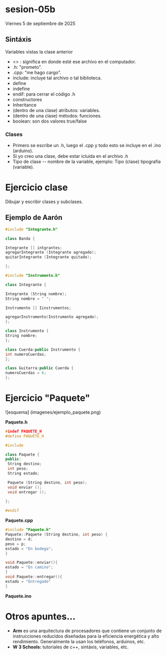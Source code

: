 # sesion-05b

Viernes 5 de septiembre de 2025


## Sintáxis
Variables vistas la clase anterior
- <> : significa en donde esté ese archivo en el computador.
- .h: "prometo".
- .cpp: "me hago cargo".
- include: incluye tal archivo o tal biblioteca.
- define
- indefine
- endif: para cerrar el código .h
- constructores
- Inheritance
- (dentro de una clase) atributos: variables.
- (dentro de una clase) métodos: funciones.
- boolean: son dos valores true/false

### Clases

- Primero se escribe un .h, luego el .cpp y todo esto se incluye en el .ino (arduino).
- Si yo creo una clase, debe estar icluida en el archivo .h
- Tipo de clase -- nombre de la variable, ejemplo: Tipo (clase) tipografía (variable).

# Ejercicio clase 
Dibujar y escribir clases y subclases.

## Ejemplo de Aarón
```cpp
#include "Integrante.h"

class Banda {

Integrante [] intgrantes;
agregarIntegrante (Integrante agregado);
quitarIntegrante (Integrante quitado);

};
```
```cpp
#include "Instrumento.h"

class Integrante {

Integrante (String nombre);
String nombre = " ";

Instrumento [] Iinstrumentos;

agregarInstrumento(Instrumento agregado);
};
```
```cpp
class Instrumento {
String nombre;
};
```
```cpp
class Cuerda:public Instrumento {
int numeroCuerdas;
};
```
```cpp
class Guitarra:public Cuerda {
numeroCuerdas = 6;
};
```

# Ejercicio "Paquete"

![esquema] (imagenes/ejemplo_paquete.png) 

**Paquete.h**

```cpp
#indef PAQUETE_H
#define PAQUETE_H

#include

class Paquete {
public:
 String destino;
 int peso;
 String estado;

 Paquete (String destino, int peso);
 void enviar ();
 void entregar ();
 
};

#endif 
```

**Paquete.cpp**
```cpp
#include "Paquete.h"
Paquete::Paquete (String destino, int peso) {
destino = d;
peso = p;
estado = "En bodega";
}

void Paquete::enviar(){
estado = "En camino";
}
void Paquete::entregar(){
estado = "Entregado"
}
```
**Paquete.ino**





# Otros apuntes...
- **Arm** es una arquitectura de procesadores que contiene un conjunto de instrucciones reducidos diseñadas para la eficiencia energética y alto rendimiento. Generalmente la usan los teléfonos, arduinos, etc.
- **W 3 Schools:** tutoriales de c++, sintáxis, variables, etc.
